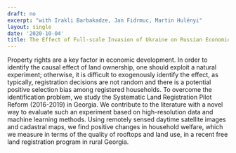 ```yaml
---
draft: no
excerpt: "with Irakli Barbakadze, Jan Fidrmuc, Martin Hulényi"
layout: single
date: '2020-10-04'
title: The Effect of Full-scale Invasion of Ukraine on Russian Economic Activities: the Evidence from Outer Space
---
```


Property rights are a key factor in economic development. In order to identify the causal effect of land ownership, one should exploit a natural experiment; otherwise, it is difficult to exogenously identify the effect, as typically, registration decisions are not random and there is a potential positive selection bias among registered households. To overcome the identification problem, we study the Systematic Land Registration Pilot Reform (2016-2019) in Georgia. We contribute to the literature with a novel way to evaluate such an experiment based on high-resolution data and machine learning methods. Using remotely sensed daytime satellite images and cadastral maps, we find positive changes in household welfare, which we measure in terms of the quality of rooftops and land use, in a recent free land registration program in rural Georgia.
